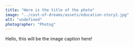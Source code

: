 ```yaml
---
title: "Here is the title of the photo"
image: "../cost-of-dreams/assets/education-story2.jpg"
alt: "undefined"
photographer: "Photog"
---
```


Hello, this will be the image caption here!